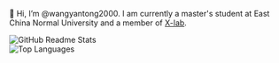 👋 Hi, I’m @wangyantong2000. I am currently a master's student at East China Normal University and a member of [X-lab](https://github.com/X-lab2017).

<picture>
  <source 
    srcset="https://github-readme-stats.vercel.app/api?username=wangyantong2000&show_icons=true&theme=dark&include_all_commits=false&count_private=true" 
    media="(prefers-color-scheme: dark)" />
  <source 
    srcset="https://github-readme-stats.vercel.app/api?username=wangyantong2000&show_icons=true&theme=light&include_all_commits=false&count_private=true" 
    media="(prefers-color-scheme: light)" />
  <img 
    src="https://github-readme-stats.vercel.app/api?username=wangyantong2000&show_icons=true&theme=light&include_all_commits=false&count_private=true" 
    alt="GitHub Readme Stats" />
</picture>
<br>
<picture>
  <source 
    srcset="https://github-readme-stats.vercel.app/api/top-langs/?username=wangyantong2000&size_weight=0.5&count_weight=0.5&count_private=1&layout=compact&theme=dark" 
    media="(prefers-color-scheme: dark)" />
  <source 
    srcset="https://github-readme-stats.vercel.app/api/top-langs/?username=wangyantong2000&size_weight=0.5&count_weight=0.5&count_private=1&layout=compact&theme=light" 
    media="(prefers-color-scheme: light)" />
  <img 
    src="https://github-readme-stats.vercel.app/api/top-langs/?username=wangyantong2000&size_weight=0.5&count_weight=0.5&count_private=1&layout=compact&theme=light" 
    alt="Top Languages" />
</picture>




<!---
wangyantong2000/wangyantong2000 is a ✨ special ✨ repository because its `README.md` (this file) appears on your GitHub profile.
You can click the Preview link to take a look at your changes.
--->
